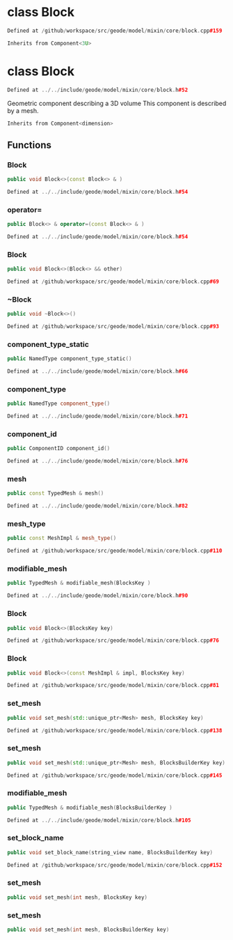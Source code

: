 # class Block

```cpp
Defined at /github/workspace/src/geode/model/mixin/core/block.cpp#159
```

```cpp
Inherits from Component<3U>
```



# class Block

```cpp
Defined at ../../include/geode/model/mixin/core/block.h#52
```

 Geometric component describing a 3D volume This component is described by a mesh.



```cpp
Inherits from Component<dimension>
```



## Functions

### Block

```cpp
public void Block<>(const Block<> & )
```

```cpp
Defined at ../../include/geode/model/mixin/core/block.h#54
```

### operator=

```cpp
public Block<> & operator=(const Block<> & )
```

```cpp
Defined at ../../include/geode/model/mixin/core/block.h#54
```

### Block

```cpp
public void Block<>(Block<> && other)
```

```cpp
Defined at /github/workspace/src/geode/model/mixin/core/block.cpp#69
```

### ~Block

```cpp
public void ~Block<>()
```

```cpp
Defined at /github/workspace/src/geode/model/mixin/core/block.cpp#93
```

### component_type_static

```cpp
public NamedType component_type_static()
```

```cpp
Defined at ../../include/geode/model/mixin/core/block.h#66
```

### component_type

```cpp
public NamedType component_type()
```

```cpp
Defined at ../../include/geode/model/mixin/core/block.h#71
```

### component_id

```cpp
public ComponentID component_id()
```

```cpp
Defined at ../../include/geode/model/mixin/core/block.h#76
```

### mesh

```cpp
public const TypedMesh & mesh()
```

```cpp
Defined at ../../include/geode/model/mixin/core/block.h#82
```

### mesh_type

```cpp
public const MeshImpl & mesh_type()
```

```cpp
Defined at /github/workspace/src/geode/model/mixin/core/block.cpp#110
```

### modifiable_mesh

```cpp
public TypedMesh & modifiable_mesh(BlocksKey )
```

```cpp
Defined at ../../include/geode/model/mixin/core/block.h#90
```

### Block

```cpp
public void Block<>(BlocksKey key)
```

```cpp
Defined at /github/workspace/src/geode/model/mixin/core/block.cpp#76
```

### Block

```cpp
public void Block<>(const MeshImpl & impl, BlocksKey key)
```

```cpp
Defined at /github/workspace/src/geode/model/mixin/core/block.cpp#81
```

### set_mesh

```cpp
public void set_mesh(std::unique_ptr<Mesh> mesh, BlocksKey key)
```

```cpp
Defined at /github/workspace/src/geode/model/mixin/core/block.cpp#138
```

### set_mesh

```cpp
public void set_mesh(std::unique_ptr<Mesh> mesh, BlocksBuilderKey key)
```

```cpp
Defined at /github/workspace/src/geode/model/mixin/core/block.cpp#145
```

### modifiable_mesh

```cpp
public TypedMesh & modifiable_mesh(BlocksBuilderKey )
```

```cpp
Defined at ../../include/geode/model/mixin/core/block.h#105
```

### set_block_name

```cpp
public void set_block_name(string_view name, BlocksBuilderKey key)
```

```cpp
Defined at /github/workspace/src/geode/model/mixin/core/block.cpp#152
```

### set_mesh

```cpp
public void set_mesh(int mesh, BlocksKey key)
```

### set_mesh

```cpp
public void set_mesh(int mesh, BlocksBuilderKey key)
```



